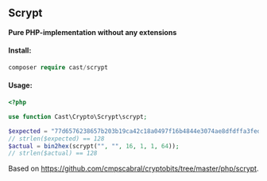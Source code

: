 Scrypt
---
**Pure PHP-implementation without any extensions**

#### Install:
```php
composer require cast/scrypt
```

#### Usage:
```php
<?php

use function Cast\Crypto\Scrypt\scrypt;

$expected = "77d6576238657b203b19ca42c18a0497f16b4844e3074ae8dfdffa3fede21442fcd0069ded0948f8326a753a0fc81f17e8d3e0fb2e0d3628cf35e20c38d18906";
// strlen($expected) == 128
$actual = bin2hex(scrypt("", "", 16, 1, 1, 64));
// strlen($actual) == 128
```

Based on https://github.com/cmpscabral/cryptobits/tree/master/php/scrypt.